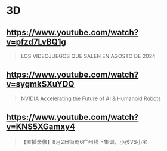 # 3D

## https://www.youtube.com/watch?v=pfzd7LvBQ1g

>  LOS VIDEOJUEGOS QUE SALEN EN AGOSTO DE 2024 

## https://www.youtube.com/watch?v=sygmkSXuYDQ

> NVIDIA Accelerating the Future of AI & Humanoid Robots 

## https://www.youtube.com/watch?v=KNS5XGamxy4

> 【直播录像】8月2日街霸6广州线下集训，小孩VS小宝 
